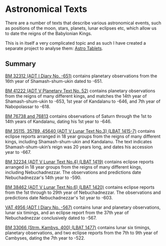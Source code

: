 # Astronomical Texts

There are a number of texts that describe various astronomical events, such as positions of the moon, stars, planets,
lunar eclipses etc, which allow us to date the reigns of the Babylonian Kings.

This is in itself a very complicated topic and as such I have created a separate project to analyse them: 
[Astro Tablets](https://github.com/jacob-pro/astro-tablets).

## Summary

[BM 32312 (ADT I Diary No. -651)](https://github.com/jacob-pro/astro-tablets/blob/master/documents/bm32312.md) contains planetary
observations from the 16th year of Shamash-shum-ukin dated to -651.

[BM 41222 (ADT V Planetary Text No. 52)](https://github.com/jacob-pro/astro-tablets/blob/master/documents/bm41222.md) contains planetary
observations from the reigns of many different kings, and matches the 14th year of Shamash-shum-ukin to -653, 
1st year of Kandalanu to -646, and 7th year of Nabopolassar to -618.

[BM 76738 and 76813](https://github.com/jacob-pro/astro-tablets/blob/master/documents/bm76738_76813.md) contains 
observations of Saturn through the 1st to 14th years of Kandalanu, dating his 1st year to -646.

[BM 35115, 35789, 45640 (ADT V Lunar Text No.3) (LBAT 1415-7)](https://github.com/jacob-pro/astro-tablets/blob/master/documents/bm35115_35789_45640.md) 
contains eclipse reports arranged in 18 year groups from the reigns of many different kings, including Shamash-shum-ukin
and Kandalanu. The text indicates Shamash-shum-ukin’s reign was 20 years long, and dates his accession year to -667.

[BM 32234 (ADT V Lunar Text No.4) (LBAT 1419)](https://github.com/jacob-pro/astro-tablets/blob/master/documents/bm32234.md) 
contains eclipse reports arranged in 18 year groups from the reigns of many different kings, including Nebuchadnezzar.
The observations and predictions date Nebuchadnezzar's 14th year to -590.

[BM 38462 (ADT V Lunar Text No.6) (LBAT 1420)](https://github.com/jacob-pro/astro-tablets/blob/master/documents/bm38462.md) 
contains eclipse reports from the 1st through to 29th year of Nebuchadnezzar.
The observations and predictions date Nebuchadnezzar's 1st year to -603.

[VAT 4956 (ADT I Diary No. -567)](https://github.com/jacob-pro/astro-tablets/blob/master/documents/vat4956.md) contains
lunar and planetary observations, lunar six timings, and an eclipse report from the 37th year of 
Nebuchadnezzar conclusively dated to -567.

[BM 33066 (Strm. Kambys. 400) (LBAT 1477)](https://github.com/jacob-pro/astro-tablets/blob/master/documents/bm33066.md) 
contains lunar six timings, planetary observations, and two eclipse reports from the 7th to 9th year of 
Cambyses, dating the 7th year to -522.
